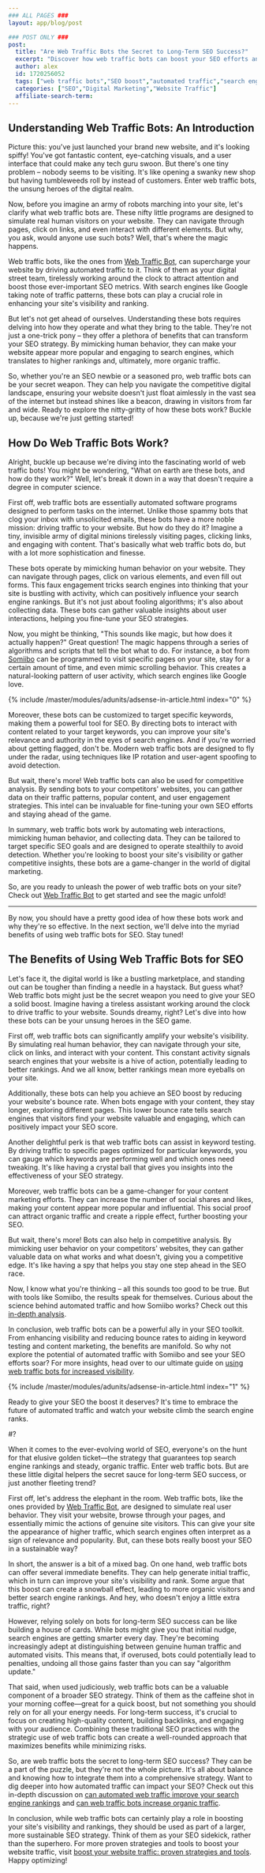 ```yaml
---
### ALL PAGES ###
layout: app/blog/post

### POST ONLY ###
post:
  title: "Are Web Traffic Bots the Secret to Long-Term SEO Success?"
  excerpt: "Discover how web traffic bots can boost your SEO efforts and contribute to long-term success with insights on their functionality and benefits."
  author: alex
  id: 1720256052
  tags: ["web traffic bots","SEO boost","automated traffic","search engine rankings"]
  categories: ["SEO","Digital Marketing","Website Traffic"]
  affiliate-search-term: 
---
```


## Understanding Web Traffic Bots: An Introduction

Picture this: you've just launched your brand new website, and it's looking spiffy! You've got fantastic content, eye-catching visuals, and a user interface that could make any tech guru swoon. But there's one tiny problem – nobody seems to be visiting. It's like opening a swanky new shop but having tumbleweeds roll by instead of customers. Enter web traffic bots, the unsung heroes of the digital realm.

Now, before you imagine an army of robots marching into your site, let's clarify what web traffic bots are. These nifty little programs are designed to simulate real human visitors on your website. They can navigate through pages, click on links, and even interact with different elements. But why, you ask, would anyone use such bots? Well, that's where the magic happens.

Web traffic bots, like the ones from [Web Traffic Bot](https://webtrafficbot.com), can supercharge your website by driving automated traffic to it. Think of them as your digital street team, tirelessly working around the clock to attract attention and boost those ever-important SEO metrics. With search engines like Google taking note of traffic patterns, these bots can play a crucial role in enhancing your site's visibility and ranking.

But let's not get ahead of ourselves. Understanding these bots requires delving into how they operate and what they bring to the table. They're not just a one-trick pony – they offer a plethora of benefits that can transform your SEO strategy. By mimicking human behavior, they can make your website appear more popular and engaging to search engines, which translates to higher rankings and, ultimately, more organic traffic.

So, whether you're an SEO newbie or a seasoned pro, web traffic bots can be your secret weapon. They can help you navigate the competitive digital landscape, ensuring your website doesn't just float aimlessly in the vast sea of the internet but instead shines like a beacon, drawing in visitors from far and wide. Ready to explore the nitty-gritty of how these bots work? Buckle up, because we're just getting started!

## How Do Web Traffic Bots Work?

Alright, buckle up because we're diving into the fascinating world of web traffic bots! You might be wondering, "What on earth are these bots, and how do they work?" Well, let's break it down in a way that doesn't require a degree in computer science.

First off, web traffic bots are essentially automated software programs designed to perform tasks on the internet. Unlike those spammy bots that clog your inbox with unsolicited emails, these bots have a more noble mission: driving traffic to your website. But how do they do it? Imagine a tiny, invisible army of digital minions tirelessly visiting pages, clicking links, and engaging with content. That's basically what web traffic bots do, but with a lot more sophistication and finesse.

These bots operate by mimicking human behavior on your website. They can navigate through pages, click on various elements, and even fill out forms. This faux engagement tricks search engines into thinking that your site is bustling with activity, which can positively influence your search engine rankings. But it's not just about fooling algorithms; it's also about collecting data. These bots can gather valuable insights about user interactions, helping you fine-tune your SEO strategies.

Now, you might be thinking, "This sounds like magic, but how does it actually happen?" Great question! The magic happens through a series of algorithms and scripts that tell the bot what to do. For instance, a bot from [Somiibo](https://somiibo.com/platforms/traffic-bot) can be programmed to visit specific pages on your site, stay for a certain amount of time, and even mimic scrolling behavior. This creates a natural-looking pattern of user activity, which search engines like Google love.

{% include /master/modules/adunits/adsense-in-article.html index="0" %}

Moreover, these bots can be customized to target specific keywords, making them a powerful tool for SEO. By directing bots to interact with content related to your target keywords, you can improve your site's relevance and authority in the eyes of search engines. And if you're worried about getting flagged, don't be. Modern web traffic bots are designed to fly under the radar, using techniques like IP rotation and user-agent spoofing to avoid detection.

But wait, there's more! Web traffic bots can also be used for competitive analysis. By sending bots to your competitors' websites, you can gather data on their traffic patterns, popular content, and user engagement strategies. This intel can be invaluable for fine-tuning your own SEO efforts and staying ahead of the game.

In summary, web traffic bots work by automating web interactions, mimicking human behavior, and collecting data. They can be tailored to target specific SEO goals and are designed to operate stealthily to avoid detection. Whether you're looking to boost your site's visibility or gather competitive insights, these bots are a game-changer in the world of digital marketing.

So, are you ready to unleash the power of web traffic bots on your site? Check out [Web Traffic Bot](https://webtrafficbot.com) to get started and see the magic unfold!

---

By now, you should have a pretty good idea of how these bots work and why they're so effective. In the next section, we'll delve into the myriad benefits of using web traffic bots for SEO. Stay tuned!

## The Benefits of Using Web Traffic Bots for SEO

Let's face it, the digital world is like a bustling marketplace, and standing out can be tougher than finding a needle in a haystack. But guess what? Web traffic bots might just be the secret weapon you need to give your SEO a solid boost. Imagine having a tireless assistant working around the clock to drive traffic to your website. Sounds dreamy, right? Let's dive into how these bots can be your unsung heroes in the SEO game.

First off, web traffic bots can significantly amplify your website's visibility. By simulating real human behavior, they can navigate through your site, click on links, and interact with your content. This constant activity signals search engines that your website is a hive of action, potentially leading to better rankings. And we all know, better rankings mean more eyeballs on your site.

Additionally, these bots can help you achieve an SEO boost by reducing your website's bounce rate. When bots engage with your content, they stay longer, exploring different pages. This lower bounce rate tells search engines that visitors find your website valuable and engaging, which can positively impact your SEO score.

Another delightful perk is that web traffic bots can assist in keyword testing. By driving traffic to specific pages optimized for particular keywords, you can gauge which keywords are performing well and which ones need tweaking. It's like having a crystal ball that gives you insights into the effectiveness of your SEO strategy.

Moreover, web traffic bots can be a game-changer for your content marketing efforts. They can increase the number of social shares and likes, making your content appear more popular and influential. This social proof can attract organic traffic and create a ripple effect, further boosting your SEO.

But wait, there's more! Bots can also help in competitive analysis. By mimicking user behavior on your competitors' websites, they can gather valuable data on what works and what doesn't, giving you a competitive edge. It's like having a spy that helps you stay one step ahead in the SEO race.

Now, I know what you're thinking – all this sounds too good to be true. But with tools like Somiibo, the results speak for themselves. Curious about the science behind automated traffic and how Somiibo works? Check out this [in-depth analysis](https://webtrafficbot.com/blog/the-science-behind-automated-traffic-how-somiibo-works).

In conclusion, web traffic bots can be a powerful ally in your SEO toolkit. From enhancing visibility and reducing bounce rates to aiding in keyword testing and content marketing, the benefits are manifold. So why not explore the potential of automated traffic with Somiibo and see your SEO efforts soar? For more insights, head over to our ultimate guide on [using web traffic bots for increased visibility](https://webtrafficbot.com/blog/the-ultimate-guide-to-using-web-traffic-bots-for-increased-visibility).

{% include /master/modules/adunits/adsense-in-article.html index="1" %}

Ready to give your SEO the boost it deserves? It's time to embrace the future of automated traffic and watch your website climb the search engine ranks.

#?

When it comes to the ever-evolving world of SEO, everyone's on the hunt for that elusive golden ticket—the strategy that guarantees top search engine rankings and steady, organic traffic. Enter web traffic bots. But are these little digital helpers the secret sauce for long-term SEO success, or just another fleeting trend?

First off, let's address the elephant in the room. Web traffic bots, like the ones provided by [Web Traffic Bot](https://webtrafficbot.com), are designed to simulate real user behavior. They visit your website, browse through your pages, and essentially mimic the actions of genuine site visitors. This can give your site the appearance of higher traffic, which search engines often interpret as a sign of relevance and popularity. But, can these bots really boost your SEO in a sustainable way?

In short, the answer is a bit of a mixed bag. On one hand, web traffic bots can offer several immediate benefits. They can help generate initial traffic, which in turn can improve your site's visibility and rank. Some argue that this boost can create a snowball effect, leading to more organic visitors and better search engine rankings. And hey, who doesn't enjoy a little extra traffic, right?

However, relying solely on bots for long-term SEO success can be like building a house of cards. While bots might give you that initial nudge, search engines are getting smarter every day. They're becoming increasingly adept at distinguishing between genuine human traffic and automated visits. This means that, if overused, bots could potentially lead to penalties, undoing all those gains faster than you can say "algorithm update."

That said, when used judiciously, web traffic bots can be a valuable component of a broader SEO strategy. Think of them as the caffeine shot in your morning coffee—great for a quick boost, but not something you should rely on for all your energy needs. For long-term success, it's crucial to focus on creating high-quality content, building backlinks, and engaging with your audience. Combining these traditional SEO practices with the strategic use of web traffic bots can create a well-rounded approach that maximizes benefits while minimizing risks.

So, are web traffic bots the secret to long-term SEO success? They can be a part of the puzzle, but they're not the whole picture. It's all about balance and knowing how to integrate them into a comprehensive strategy. Want to dig deeper into how automated traffic can impact your SEO? Check out this in-depth discussion on [can automated web traffic improve your search engine rankings](https://webtrafficbot.com/blog/can-automated-web-traffic-improve-your-search-engine-rankings) and [can web traffic bots increase organic traffic](https://webtrafficbot.com/blog/can-web-traffic-bots-increase-organic-traffic).

In conclusion, while web traffic bots can certainly play a role in boosting your site's visibility and rankings, they should be used as part of a larger, more sustainable SEO strategy. Think of them as your SEO sidekick, rather than the superhero. For more proven strategies and tools to boost your website traffic, visit [boost your website traffic: proven strategies and tools](https://webtrafficbot.com/blog/boost-your-website-traffic-proven-strategies-and-tools). Happy optimizing!
